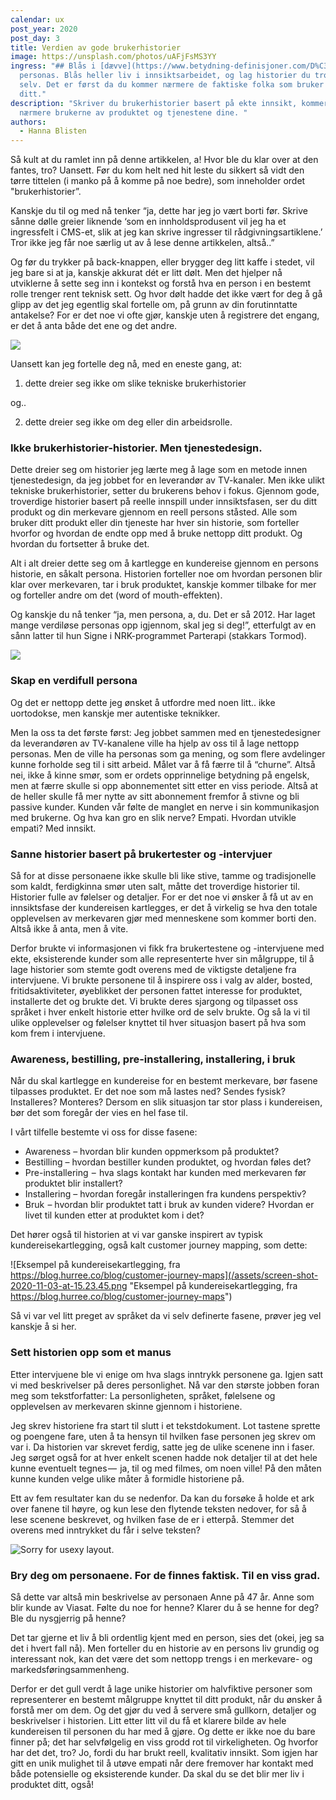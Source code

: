 ```yaml
---
calendar: ux
post_year: 2020
post_day: 3
title: Verdien av gode brukerhistorier
image: https://unsplash.com/photos/uAFjFsMS3YY
ingress: "## Blås i [dævve](https://www.betydning-definisjoner.com/D%C3%A6vve)
  personas. Blås heller liv i innsiktsarbeidet, og lag historier du tror på
  selv. Det er først da du kommer nærmere de faktiske folka som bruker produktet
  ditt."
description: "Skriver du brukerhistorier basert på ekte innsikt, kommer du
  nærmere brukerne av produktet og tjenestene dine. "
authors:
  - Hanna Blisten
---
```

Så kult at du ramlet inn på denne artikkelen, a! Hvor ble du klar over at den fantes, tro? Uansett. Før du kom helt ned hit leste du sikkert så vidt den tørre tittelen (i manko på å komme på noe bedre), som inneholder ordet "brukerhistorier”. 

Kanskje du til og med nå tenker “ja, dette har jeg jo vært borti før. Skrive sånne dølle greier liknende ‘som en innholdsprodusent vil jeg ha et ingressfelt i CMS-et, slik at jeg kan skrive ingresser til rådgivningsartiklene.’ Tror ikke jeg får noe særlig ut av å lese denne artikkelen, altså..”

Og før du trykker på back-knappen, eller brygger deg litt kaffe i stedet, vil jeg bare si at ja, kanskje akkurat dét er litt dølt. Men det hjelper nå utviklerne å sette seg inn i kontekst og forstå hva en person i en bestemt rolle trenger rent teknisk sett. Og hvor dølt hadde det ikke vært for deg å gå glipp av det jeg egentlig skal fortelle om, på grunn av din forutinntatte antakelse? For er det noe vi ofte gjør, kanskje uten å registrere det engang, er det å anta både det ene og det andre.  

![](/assets/image-from-ios-17-.jpg)

Uansett kan jeg fortelle deg nå, med en eneste gang, at:

1. dette dreier seg ikke om slike tekniske brukerhistorier

og..

2. dette dreier seg ikke om deg eller din arbeidsrolle. 

### Ikke brukerhistorier-historier. Men tjenestedesign.

Dette dreier seg om historier jeg lærte meg å lage som en metode innen tjenestedesign, da jeg jobbet for en leverandør av TV-kanaler. Men ikke ulikt tekniske brukerhistorier, setter du brukerens behov i fokus. Gjennom gode, troverdige historier basert på reelle innspill under innsiktsfasen, ser du ditt produkt og din merkevare gjennom en reell persons ståsted. Alle som bruker ditt produkt eller din tjeneste har hver sin historie, som forteller hvorfor og hvordan de endte opp med å bruke nettopp ditt produkt. Og hvordan du fortsetter å bruke det. 

Alt i alt dreier dette seg om å kartlegge en kundereise gjennom en persons historie, en såkalt persona. Historien forteller noe om hvordan personen blir klar over merkevaren, tar i bruk produktet, kanskje kommer tilbake for mer og forteller andre om det (word of mouth-effekten).

Og kanskje du nå tenker “ja, men persona, a, du. Det er så 2012. Har laget mange verdiløse personas opp igjennom, skal jeg si deg!”, etterfulgt av en sånn latter til hun Signe i NRK-programmet Parterapi (stakkars Tormod).

![](/assets/image-from-ios-18-.jpg)

### Skap en verdifull persona

Og det er nettopp dette jeg ønsket å utfordre med noen litt.. ikke uortodokse, men kanskje mer autentiske teknikker. 

Men la oss ta det første først: Jeg jobbet sammen med en tjenestedesigner da leverandøren av TV-kanalene ville ha hjelp av oss til å lage nettopp personas. Men de ville ha personas som ga mening, og som flere avdelinger kunne forholde seg til i sitt arbeid. Målet var å få færre til å “churne”. Altså nei, ikke å kinne smør, som er ordets opprinnelige betydning på engelsk, men at færre skulle si opp abonnementet sitt etter en viss periode. Altså at de heller skulle få mer nytte av sitt abonnement fremfor å stivne og bli passive kunder. Kunden vår følte de manglet en nerve i sin kommunikasjon med brukerne. Og hva kan gro en slik nerve? Empati. Hvordan utvikle empati? Med innsikt. 

### Sanne historier basert på brukertester og -intervjuer

Så for at disse personaene ikke skulle bli like stive, tamme og tradisjonelle som kaldt, ferdigkinna smør uten salt, måtte det troverdige historier til. Historier fulle av følelser og detaljer. For er det noe vi ønsker å få ut av en innsiktsfase der kundereisen kartlegges, er det å virkelig se hva den totale opplevelsen av merkevaren gjør med menneskene som kommer borti den. Altså ikke å anta, men å vite.

Derfor brukte vi informasjonen vi fikk fra brukertestene og -intervjuene med ekte, eksisterende kunder som alle representerte hver sin målgruppe, til å lage historier som stemte godt overens med de viktigste detaljene fra intervjuene. Vi brukte personene til å inspirere oss i valg av alder, bosted, fritidsaktiviteter, øyeblikket der personen fattet interesse for produktet, installerte det og brukte det. Vi brukte deres sjargong og tilpasset oss språket i hver enkelt historie etter hvilke ord de selv brukte. Og så la vi til ulike opplevelser og følelser knyttet til hver situasjon basert på hva som kom frem i intervjuene. 

### Awareness, bestilling, pre-installering, installering, i bruk 

Når du skal kartlegge en kundereise for en bestemt merkevare, bør fasene tilpasses produktet. Er det noe som må lastes ned? Sendes fysisk? Installeres? Monteres? Dersom en slik situasjon tar stor plass i kundereisen, bør det som foregår der vies en hel fase til. 

I vårt tilfelle bestemte vi oss for disse fasene: 

* Awareness – hvordan blir kunden oppmerksom på produktet?
* Bestilling – hvordan bestiller kunden produktet, og hvordan føles det?
* Pre-installering  –  hva slags kontakt har kunden med merkevaren før produktet blir installert?
* Installering – hvordan foregår installeringen fra kundens perspektiv?
* Bruk  – hvordan blir produktet tatt i bruk av kunden videre? Hvordan er livet til kunden etter at produktet kom i det?

Det hører også til historien at vi var ganske inspirert av typisk kundereisekartlegging, også kalt customer journey mapping, som dette:

![Eksempel på kundereisekartlegging, fra https://blog.hurree.co/blog/customer-journey-maps](/assets/screen-shot-2020-11-03-at-15.23.45.png "Eksempel på kundereisekartlegging, fra https://blog.hurree.co/blog/customer-journey-maps")

Så vi var vel litt preget av språket da vi selv definerte fasene, prøver jeg vel kanskje å si her.  

### Sett historien opp som et manus

Etter intervjuene ble vi enige om hva slags inntrykk personene ga. Igjen satt vi med beskrivelser på deres personlighet. Nå var den største jobben foran meg som tekstforfatter: La personligheten, språket, følelsene og opplevelsen av merkevaren skinne gjennom i historiene. 

Jeg skrev historiene fra start til slutt i et tekstdokument. Lot tastene sprette og poengene fare, uten å ta hensyn til hvilken fase personen jeg skrev om var i. Da historien var skrevet ferdig, satte jeg de ulike scenene inn i faser. Jeg sørget også for at hver enkelt scenen hadde nok detaljer til at det hele kunne eventuelt tegnes —  ja, til og med filmes, om noen ville! På den måten kunne kunden velge ulike måter å formidle historiene på. 

Ett av fem resultater kan du se nedenfor. Da kan du forsøke å holde et ark over fanene til høyre, og kun lese den flytende teksten nedover, for så å lese scenene beskrevet, og hvilken fase de er i etterpå. Stemmer det overens med inntrykket du får i selve teksten?

![Sorry for usexy layout.](/assets/screen-shot-2020-11-03-at-15.52.57.png)

### Bry deg om personaene. For de finnes faktisk. Til en viss grad.

Så dette var altså min beskrivelse av personaen Anne på 47 år. Anne som blir kunde av Viasat. Følte du noe for henne? Klarer du å se henne for deg? Ble du nysgjerrig på henne? 

Det tar gjerne et liv å bli ordentlig kjent med en person, sies det (okei, jeg sa det i hvert fall nå). Men forteller du en historie av en persons liv grundig og interessant nok, kan det være det som nettopp trengs i en merkevare- og markedsføringsammenheng.

Derfor er det gull verdt å lage unike historier om halvfiktive personer som representerer en bestemt målgruppe knyttet til ditt produkt, når du ønsker å forstå mer om dem. Og det gjør du ved å servere små gullkorn, detaljer og beskrivelser i historien. Litt etter litt vil du få et klarere bilde av hele kundereisen til personen du har med å gjøre. Og dette er ikke noe du bare finner på; det har selvfølgelig en viss grodd rot til virkeligheten. Og hvorfor har det det, tro? Jo, fordi du har brukt reell, kvalitativ innsikt. Som igjen har gitt en unik mulighet til å utøve empati når dere fremover har kontakt med både potensielle og eksisterende kunder. Da skal du se det blir mer liv i produktet ditt, også!